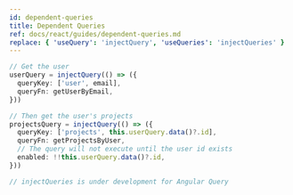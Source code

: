 ```yaml
---
id: dependent-queries
title: Dependent Queries
ref: docs/react/guides/dependent-queries.md
replace: { 'useQuery': 'injectQuery', 'useQueries': 'injectQueries' }
---
```


[//]: # 'Example'

```ts
// Get the user
userQuery = injectQuery(() => ({
  queryKey: ['user', email],
  queryFn: getUserByEmail,
}))

// Then get the user's projects
projectsQuery = injectQuery(() => ({
  queryKey: ['projects', this.userQuery.data()?.id],
  queryFn: getProjectsByUser,
  // The query will not execute until the user id exists
  enabled: !!this.userQuery.data()?.id,
}))
```

[//]: # 'Example'
[//]: # 'Example2'

```ts
// injectQueries is under development for Angular Query
```

[//]: # 'Example2'
